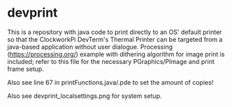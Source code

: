 # devprint

This is a repository with java code to print directly to an OS' default printer so that the ClockworkPi DevTerm's Thermal Printer can be targeted from a java-based application without user dialogue. Processing (https://processing.org/) example with dithering algorithm for image print is included; refer to this file for the necessary PGraphics/PImage and print frame setup.

Also see line 67 in printFunctions.java/.pde to set the amount of copies!

Also see devprint_localsettings.png for system setup.
